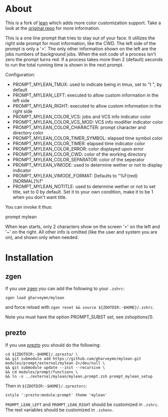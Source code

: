 About
=====

This is a fork of [lean](https://github.com/miekg/lean) which adds more color 
customization support. Take a look at the [original repo](https://github.com/miekg/lean) for more 
information.

This is a one line prompt that tries to stay out of your face. It utilizes
the right side prompt for most information, like the CWD. The left side of
the prompt is only a '>'. The only other information shown on the left are
the jobs numbers of background jobs. When the exit code of a process isn't
zero the prompt turns red. If a process takes more then 2 (default) seconds
to run the total running time is shown in the next prompt.

Configuration:

- PROMPT_MYLEAN_TMUX: used to indicate being in tmux, set to "t ", by default
- PROMPT_MYLEAN_LEFT: executed to allow custom information in the left side
- PROMPT_MYLEAN_RIGHT: executed to allow custom information in the right side
- PROMPT_MYLEAN_COLOR_VCS: jobs and VCS info indicator color
- PROMPT_MYLEAN_COLOR_VCS_MOD: VCS info modifier indicator color
- PROMPT_MYLEAN_COLOR_CHARACTER: prompt character and directory color
- PROMPT_MYLEAN_COLOR_TIMER_SYMBOL: elapsed time symbol color
- PROMPT_MYLEAN_COLOR_TIMER: elapsed time indicator color
- PROMPT_MYLEAN_COLOR_ERROR: color displayed upon error
- PROMPT_MYLEAN_COLOR_CWD: color of the working directory
- PROMPT_MYLEAN_COLOR_SEPARATOR: color of the seperator
- PROMPT_MYLEAN_VIMODE: used to determine wether or not to display indicator
- PROMPT_MYLEAN_VIMODE_FORMAT: Defaults to "%F{red}[NORMAL]%f"
- PROMPT_MYLEAN_NOTITLE: used to determine wether or not to set title, set to 0
 by default. Set it to your own condition, make it to be 1 when you don't
 want title.

You can invoke it thus:

  prompt mylean

When lean starts, only 2 characters show on the screen '>' on the left and '~'
on the right. All other info is omitted (like the user and system you are on),
and shown only when needed.

Installation
===========

zgen
---

If you use [zgen](https://github.com/tarjoilija/zgen) you can add the following
to your `.zshrc`:

```
zgen load gharveymn/mylean
```

and force reload with `zgen reset && source ${ZDOTDIR:-$HOME}/.zshrc`.

Note you must have the option PROMPT_SUBST set, see zshoptions(1).

prezto
---
If you use [prezto](https://github.com/sorin-ionescu/prezto) you should do the following:

```
cd ${ZDOTDIR:-$HOME}/.zprezto/ \
&& git submodule add https://github.com/gharveymn/mylean.git modules/prompt/external/mylean 2>/dev/null \
&& git submodule update --init --recursive \
&& cd modules/prompt/functions \
&& ln -s ../external/mylean/mylean.prompt.zsh prompt_mylean_setup
```

Then in `${ZDOTDIR:-$HOME}/.zpreztorc`:

```
zstyle ':prezto:module:prompt' theme 'mylean'
```

`PROMPT_LEAN_LEFT` and `PROMPT_LEAN_RIGHT` should be customized in `.zshrc`.
The rest variables should be customized in `.zshenv`.
